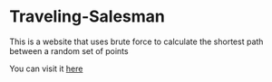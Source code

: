 # Traveling-Salesman
This is a website that uses brute force to calculate the shortest path between a random set of points


You can visit it [here](https://mojo626.github.io/Traveling-Salesman/)
